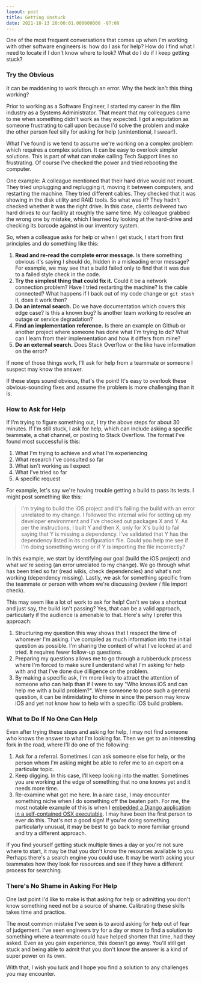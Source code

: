 ```yaml
---
layout: post
title: Getting Unstuck
date: 2021-10-13 20:00:01.000000000 -07:00
---
```


One of the most frequent conversations that comes up when I'm working with
other software engineers is: how do I ask for help? How do I find what I need
to locate if I don't know where to look? What do I do if I keep getting stuck?

### Try the Obvious

It can be maddening to work through an error. Why the heck isn't this thing
working? 

Prior to working as a Software Engineer, I started my career in the film
industry as a Systems Administrator. That meant that my colleagues came to me
when something didn't work as they expected. I got a reputation as
someone frustrating to call upon because I'd solve the problem
and make the other person feel silly for asking for help
(unintentional, I swear!). 

What I've found is we tend to assume we're working on a complex problem which
requires a complex solution. It can be easy to overlook 
simpler solutions. This is part of what can make calling Tech
Support lines so frustrating. Of course I've checked the power and
tried rebooting the computer. 

One example: A colleague mentioned that their hard drive would not
mount. They tried unplugging and replugging it, moving it between
computers, and restarting the machine. They tried different cables. They
checked that it was showing in the disk utility and RAID tools. So what was
it? They hadn't checked whether it was the right drive.  In this case,
clients delivered two hard drives to our facility at roughly the same time.
My colleague grabbed the wrong one by mistake, which I learned by 
looking at the hard-drive and checking its barcode against in our inventory system.

So, when a colleague asks for help or when I get stuck, I start from
first principles and do something like this:

1. **Read and re-read the complete error message.** Is
there something obvious it's saying I should do, hidden in a misleading error
message? For example, we may see that a build failed only to find that it was
due to a failed style check in the code. 
1. **Try the simplest thing that could fix it.** Could it be a network connection
problem? Have I tried restarting the machine? Is the cable connected? What happens
if I back out of my code change or `git stash` it, does it work then?
1. **Do an internal search.** Do we have documentation which covers this
edge case? Is this a known bug? Is another team working to resolve
an outage or service degradation?
1. **Find an implementation reference.** Is there an example on Github
or another project where someone has done what I'm trying to do? What can
I learn from their implementation and how it differs from mine?
1. **Do an external search.** Does Stack Overflow or the like have
information on the error?

If none of those things work, I'll ask for help from a teammate or someone I
suspect may know the answer. 

If these steps sound obvious, that's the point! It's easy to overlook
these obvious-sounding fixes and assume the problem is more challenging than it
is.

### How to Ask for Help

If I'm trying to figure something out, I try the above steps for about 30
minutes. If I'm still stuck, I ask for help, 
which can include asking a specific teammate, a chat channel, or posting to
 Stack Overflow. The format I've found most successful is this:

1. What I'm trying to achieve and what I'm experiencing
1. What research I've consulted so far 
1. What isn't working as I expect 
1. What I've tried so far 
1. A specific request

For example, let's say we're having trouble getting a build to pass its tests. I
might post something like this:

> I'm trying to build the iOS project and it's failing the build with an error
> unrelated to my change.  I followed the internal wiki for setting up my
> developer environment and I've checked out packages X and Y.  As per the
> instructions, I built Y and then X, only for X's build to fail saying that Y
> is missing a dependency.  I've validated that Y has the dependency listed in
> its configuration file.  Could you help me see if I'm doing something wrong
> or if Y is importing the file incorrectly? 

In this example, we start by identifying our goal (build the iOS project) and
what we're seeing (an error unrelated to my change). We go through what has
been tried so far (read wikis, check dependencies) and what's not working
(dependency missing). Lastly, we ask for something specific
from the teammate or person with whom we're discussing (review / file import
check).

This may seem like a lot of work to ask for help! Can't we take a shortcut and
just say, the build isn't passing? Yes, that can be a valid approach,
particularly if the audience is amenable to that. Here's why I prefer this
approach:

1. Structuring my question this way shows that I respect the time of
    whomever I'm asking. I've compiled as much information into the
    initial question as possible. I'm sharing the context of what I've
    looked at and tried. It requires fewer follow-up questions.
1. Preparing my questions allows me to go through a rubberduck
    process where I'm forced to make sure **I** understand
    what I'm asking for help with and that I've done due dilligence on the problem.
1. By making a specific ask, I'm more likely to attract the attention of
    someone who can help than if I were to say "Who knows iOS and can help me with
    a build problem?". Were someone to pose such a general question, it can be
    intimidating to chime in since the person may know iOS and yet not know how to help
    with a specific iOS build problem.

### What to Do If No One Can Help

Even after trying these steps and asking for help, I may not
find someone who knows the answer to what I'm looking for. Then we get to an
interesting fork in the road, where I'll do one of the following:

1. Ask for a referral. Sometimes I can ask someone else for help, or the
person whom I'm asking might be able to refer me to an expert on a particular
topic. 
1. Keep digging. In this case, I'll keep looking into the matter. Sometimes you
are working at the edge of something that no one knows yet and it needs
more time.
1. Re-examine what got me here. In a rare case, I may encounter something
niche when I do something off the beaten path. For me, the most
notable example of this is when I [embedded a Django application in a
self-contained OSX executable](https://stackoverflow.com/a/16180619). I
 may have been the first
person to ever do this. That's not a good sign! If 
you're doing something particularly unusual, it may be best to go back to more
familiar ground and try a different approach.

If you find yourself getting stuck multiple times a day or you're not sure
where to start, it may be
that you don't know the resources available to you. Perhaps there's a search
engine you could use.  It may be worth asking your teammates how they look for
resources and see if they have a different process for searching.


### There's No Shame in Asking For Help

One last point I'd like to make is that asking for help or admitting you don't
know something need not be a source of shame. Calibrating these skills takes
time and practice.  

The most common mistake I've seen is to avoid asking for help out of fear of
judgement.  I've seen engineers try for a day or more to find a solution to
something where a teammate could have helped shorten that time, had they asked.
Even as you gain experience, this doesn't go away.  You'll still get stuck
 and being able to admit that you don't know the answer is a kind of
super power on its own. 

With that, I wish you luck and I hope you find a solution to any challenges you
may encounter.
